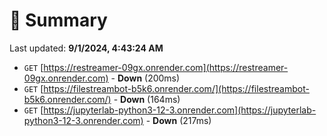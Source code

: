 # 📖 Summary
Last updated: **9/1/2024, 4:43:24 AM**

- `GET` [https://restreamer-09gx.onrender.com](https://restreamer-09gx.onrender.com) - **Down** (200ms)
- `GET` [https://filestreambot-b5k6.onrender.com/](https://filestreambot-b5k6.onrender.com/) - **Down** (164ms)
- `GET` [https://jupyterlab-python3-12-3.onrender.com](https://jupyterlab-python3-12-3.onrender.com) - **Down** (217ms)
